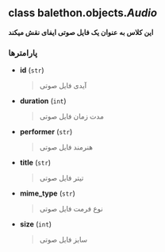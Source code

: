 ## class balethon.objects.*Audio*

**این کلاس به عنوان یک فایل صوتی ایفای نقش میکند**

### پارامترها

- **id** (`str`)
    > آیدی فایل صوتی

- **duration** (`int`)
    > مدت زمان فایل صوتی

- **performer** (`str`)
    > هنرمند فایل صوتی

- **title** (`str`)
    > تیتر فایل صوتی

- **mime_type** (`str`)
    > نوع فرمت فایل صوتی
    
- **size** (`int`)
    > سایز فایل صوتی